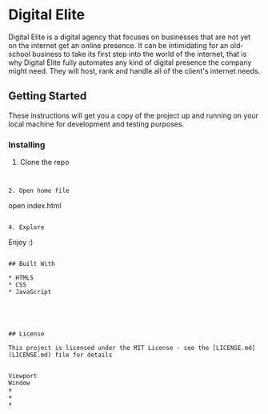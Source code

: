 # Digital Elite

Digital Elite is a digital agency that focuses on businesses that are not yet on the internet get an online presence. It can be intimidating for an old-school business to take its first step into the world of the internet, that is why Digital Elite fully automates any kind of digital presence the company might need. They will host, rank and handle all of the client's internet needs.



## Getting Started

These instructions will get you a copy of the project up and running on your local machine for development and testing purposes.

### Installing

1. Clone the repo

```


2. Open home file

```
open index.html
```

4. Explore

```
Enjoy :)
```

## Built With

* HTML5
* CSS
* JavaScript





## License

This project is licensed under the MIT License - see the [LICENSE.md](LICENSE.md) file for details


Viewport
Window
×
×
×
